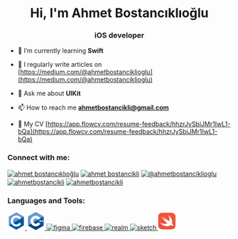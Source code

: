 <h1 align="center">Hi, I'm Ahmet Bostancıklıoğlu</h1>
<h3 align="center">iOS developer</h3>

- 🌱 I’m currently learning **Swift**

- 📝 I regularly write articles on [https://medium.com/@ahmetbostanciklioglu](https://medium.com/@ahmetbostanciklioglu)

- 💬 Ask me about **UIKit** 

- 📫 How to reach me **ahmetbostancikli@gmail.com**

- 📄 My CV [https://app.flowcv.com/resume-feedback/hhzrJySbiJMr1IwL1-bQa](https://app.flowcv.com/resume-feedback/hhzrJySbiJMr1IwL1-bQa)

<h3 align="left">Connect with me:</h3>
<p align="left"> 
<a href="https://linkedin.com/in/ahmet bostancıklıoğlu" target="blank"><img align="center" src="https://raw.githubusercontent.com/rahuldkjain/github-profile-readme-generator/master/src/images/icons/Social/linked-in-alt.svg" alt="ahmet bostancıklıoğlu" height="30" width="40" /></a>
 <a href="https://stackoverflow.com/users/ahmet bostancikli" target="blank"><img align="center" src="https://raw.githubusercontent.com/rahuldkjain/github-profile-readme-generator/master/src/images/icons/Social/stack-overflow.svg" alt="ahmet bostancikli" height="30" width="40" /></a>
<a href="https://medium.com/@ahmetbostanciklioglu" target="blank"><img align="center" src="https://raw.githubusercontent.com/rahuldkjain/github-profile-readme-generator/master/src/images/icons/Social/medium.svg" alt="@ahmetbostanciklioglu" height="30" width="40" /></a>
<a href="https://www.hackerrank.com/ahmetbostancikli" target="blank"><img align="center" src="https://raw.githubusercontent.com/rahuldkjain/github-profile-readme-generator/master/src/images/icons/Social/hackerrank.svg" alt="ahmetbostancikli" height="30" width="40" /></a>
<a href="https://www.leetcode.com/ahmetbostancikli" target="blank"><img align="center" src="https://raw.githubusercontent.com/rahuldkjain/github-profile-readme-generator/master/src/images/icons/Social/leet-code.svg" alt="ahmetbostancikli" height="30" width="40" /></a>
</p>

<h3 align="left">Languages and Tools:</h3>
<p align="left"> <a href="https://www.cprogramming.com/" target="_blank" rel="noreferrer"> <img src="https://raw.githubusercontent.com/devicons/devicon/master/icons/c/c-original.svg" alt="c" width="40" height="40"/> </a> <a href="https://www.w3schools.com/cpp/" target="_blank" rel="noreferrer"> <img src="https://raw.githubusercontent.com/devicons/devicon/master/icons/cplusplus/cplusplus-original.svg" alt="cplusplus" width="40" height="40"/> </a> <a href="https://www.figma.com/" target="_blank" rel="noreferrer"> <img src="https://www.vectorlogo.zone/logos/figma/figma-icon.svg" alt="figma" width="40" height="40"/> </a> <a href="https://firebase.google.com/" target="_blank" rel="noreferrer"> <img src="https://www.vectorlogo.zone/logos/firebase/firebase-icon.svg" alt="firebase" width="40" height="40"/> </a> <a href="https://realm.io/" target="_blank" rel="noreferrer"> <img src="https://raw.githubusercontent.com/bestofjs/bestofjs-webui/8665e8c267a0215f3159df28b33c365198101df5/public/logos/realm.svg" alt="realm" width="40" height="40"/> </a> <a href="https://www.sketch.com/" target="_blank" rel="noreferrer"> <img src="https://www.vectorlogo.zone/logos/sketchapp/sketchapp-icon.svg" alt="sketch" width="40" height="40"/> </a> <a href="https://developer.apple.com/swift/" target="_blank" rel="noreferrer"> <img src="https://raw.githubusercontent.com/devicons/devicon/master/icons/swift/swift-original.svg" alt="swift" width="40" height="40"/> </a> </p>

